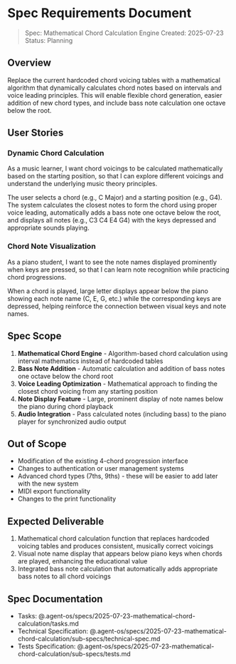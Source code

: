 # Spec Requirements Document

> Spec: Mathematical Chord Calculation Engine
> Created: 2025-07-23
> Status: Planning

## Overview

Replace the current hardcoded chord voicing tables with a mathematical algorithm that dynamically calculates chord notes based on intervals and voice leading principles. This will enable flexible chord generation, easier addition of new chord types, and include bass note calculation one octave below the root.

## User Stories

### Dynamic Chord Calculation

As a music learner, I want chord voicings to be calculated mathematically based on the starting position, so that I can explore different voicings and understand the underlying music theory principles.

The user selects a chord (e.g., C Major) and a starting position (e.g., G4). The system calculates the closest notes to form the chord using proper voice leading, automatically adds a bass note one octave below the root, and displays all notes (e.g., C3 C4 E4 G4) with the keys depressed and appropriate sounds playing.

### Chord Note Visualization

As a piano student, I want to see the note names displayed prominently when keys are pressed, so that I can learn note recognition while practicing chord progressions.

When a chord is played, large letter displays appear below the piano showing each note name (C, E, G, etc.) while the corresponding keys are depressed, helping reinforce the connection between visual keys and note names.

## Spec Scope

1. **Mathematical Chord Engine** - Algorithm-based chord calculation using interval mathematics instead of hardcoded tables
2. **Bass Note Addition** - Automatic calculation and addition of bass notes one octave below the chord root
3. **Voice Leading Optimization** - Mathematical approach to finding the closest chord voicing from any starting position
4. **Note Display Feature** - Large, prominent display of note names below the piano during chord playback
5. **Audio Integration** - Pass calculated notes (including bass) to the piano player for synchronized audio output

## Out of Scope

- Modification of the existing 4-chord progression interface
- Changes to authentication or user management systems
- Advanced chord types (7ths, 9ths) - these will be easier to add later with the new system
- MIDI export functionality
- Changes to the print functionality

## Expected Deliverable

1. Mathematical chord calculation function that replaces hardcoded voicing tables and produces consistent, musically correct voicings
2. Visual note name display that appears below piano keys when chords are played, enhancing the educational value
3. Integrated bass note calculation that automatically adds appropriate bass notes to all chord voicings

## Spec Documentation

- Tasks: @.agent-os/specs/2025-07-23-mathematical-chord-calculation/tasks.md
- Technical Specification: @.agent-os/specs/2025-07-23-mathematical-chord-calculation/sub-specs/technical-spec.md
- Tests Specification: @.agent-os/specs/2025-07-23-mathematical-chord-calculation/sub-specs/tests.md
